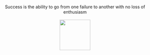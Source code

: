 ### 
<div  align="center">Success is the ability to go from one failure to another with no loss of enthusiasm
  <br /><br />
<img width="100" src="https://media.giphy.com/media/KRfBgRKoKuXno1Sb4D/giphy.gif" /> </div>
<!--
**Leriadev/Leriadev** is a ✨ _special_ ✨ repository because its `README.md` (this file) appears on your GitHub profile.

Here are some ideas to get you started:

- 🔭 I’m currently working on ...
- 🌱 I’m currently learning ...
- 👯 I’m looking to collaborate on ...
- 🤔 I’m looking for help with ...
- 💬 Ask me about ...
- 📫 How to reach me: ...
- 😄 Pronouns: ...
- ⚡ Fun fact: ...
-->
